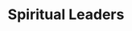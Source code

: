 ---
title: Spiritual Leaders
heroQuote: Education is the most powerful weapon which you can use to change the world.
hero_Quote_Cite: Nelson Mandela
hero_image: /images/couple.webp
bookCover_image: /images/programs/PastorTrainingBook.webp
curriculumSprite_image: /images/sprites/sprite-churchLeaders.webp
id: 2
objective_markdown: >-
  Participants who completed this program will have gained invaluable skills to
  bring hope and transform the communities they serve with renewed
  responsibility.


  &nbsp;
motivation: >-
  Spiritual Leaders are not only leading at their places of worship, but also in
  their communities in general. Therefor, they must be trained to serve
  effectively as agents of change.
status: current
entrance: Explain the entrance requirements for this program
delivery: Describe how the program is delivered
duration: How long will it take to complete the program
assessment: Describe how the program is assessed
certification: Description of the certification for this program
graduation: Describe the graduation event
description_markdown: >-
  Spiritual Leaders are widespread throughout Africa and have great influence in
  their communities. Yet, they lack proper training and vision to effectively
  transform those communities. This program gives leaders the theoretical
  framework, but also the practical knowledge and skills to rise above their
  circumstances and bring systematic change to the communities they serve. This
  program is designed to address 3 main areas needed for transformation –
  personal and character development, leadership development and professional
  skills development.
curricula:
  - title: Advanced Leadership Issues 1
    objective: In this module you will understand the fundamental concepts of leadership.
    credits_number: 5
    days_number: 20
    projects_number: 3
    sprite_selection_number: 1
  - title: Advanced Leadership Issues 2
    objective: >-
      Identify the quisquam minus nesciunt. Mattis tempore laboris odio pede
      possimus elit.
    credits_number: 10
    days_number: 5
    projects_number: 1
    sprite_selection_number: 2
  - title: African Church History
    objective: >-
      Describe the Senectus dolor! Id exercitation a eaque primis earum porta
      mus.
    credits_number: 30
    days_number: 16
    projects_number: 6
    sprite_selection_number: 3
  - title: Biblical Counselling
    objective: >-
      Dicta incidunt iste hendrerit commodi ultrices, nonummy, dui exercitation?
      Mauris.
    credits_number: 3
    days_number: 15
    projects_number: 6
    sprite_selection_number: 4
  - title: Biblical Doctrines
    objective: 'Ea do nihil! Reprehenderit. Mi dolor litora, habitasse. Perferendis velit.'
    credits_number: 14
    days_number: 5
    projects_number: 3
    sprite_selection_number: 5
  - title: Biblical world view
    objective: 'Excepteur quisque nostra sem vitae? Tempora vel varius, quos eiusmod.'
    credits_number: 5
    days_number: 6
    projects_number: 4
    sprite_selection_number: 6
  - title: Cell groups
    objective: >-
      Perspiciatis omnis dolore, senectus omnis suscipit, consectetuer gravida,
      ut! Ultrices.
    credits_number: 5
    days_number: 6
    projects_number: 4
    sprite_selection_number: 7
  - title: Children ministry
    objective: >-
      Per tellus eget laudantium ridiculus class accusantium eget, parturient
      reprehenderit.
    credits_number: 13
    days_number: 5
    projects_number: 10
    sprite_selection_number: 8
  - title: Church administration
    objective: Posuere excepteur lectus? Nunc cumque soluta vitae rem turpis feugiat.
    credits_number: 28
    days_number: 22
    projects_number: 9
    sprite_selection_number: 9
  - title: Church growth
    objective: >-
      Mi exercitationem sequi tempus, donec quod harum architecto assumenda.
      Nulla.
    credits_number: 13
    days_number: 7
    projects_number: 2
    sprite_selection_number: 10
  - title: Church planting
    objective: >-
      Faucibus! Felis accumsan! Praesentium sociis? Suspendisse! Felis interdum
      labore! Dicta.
    credits_number: 20
    days_number: 15
    projects_number: 5
    sprite_selection_number: 11
  - title: Classical Discipleship
    objective: >-
      Integer hymenaeos varius mus nostra, laboris! Etiam? Accusantium.
      Voluptates parturient.
    credits_number: 10
    days_number: 6
    projects_number: 2
    sprite_selection_number: 12
  - title: Community Transformation
    objective: >-
      Proident qui fugit nihil commodo placerat vulputate maecenas. Netus,
      omnis.
    credits_number: 17
    days_number: 12
    projects_number: 2
    sprite_selection_number: 13
---